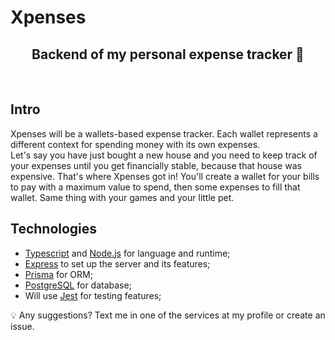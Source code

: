 
# Xpenses

<h2 align="center" >
  Backend of my personal expense tracker &#129398;
</h2>
<br>
  
## Intro

Xpenses will be a wallets-based expense tracker. Each wallet represents a different context for spending money with its own expenses.  
Let's say you have just bought a new house and you need to keep track of your expenses until you get financially stable, because that house was expensive. That's where Xpenses got in! You'll create a wallet for your bills to pay with a maximum value to spend, then some expenses to fill that wallet. Same thing with your games and your little pet.

## Technologies

- [Typescript](https://www.typescriptlang.org/) and [Node.js](https://nodejs.org/en/) for language and runtime;
- [Express](https://expressjs.com/) to set up the server and its features;
- [Prisma](https://www.prisma.io/) for ORM;
- [PostgreSQL](https://www.postgresql.org/) for database;
- Will use [Jest](https://jestjs.io/) for testing features;  
  
:bulb: Any suggestions? Text me in one of the services at my profile or create an issue.
